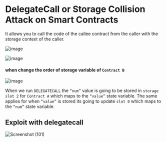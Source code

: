 

# DelegateCall or Storage Collision Attack on Smart Contracts

It allows you to call the code of the callee contract from the caller with the storage context of the caller.

![image](https://substackcdn.com/image/fetch/w_1456,c_limit,f_webp,q_auto:good,fl_progressive:steep/https%3A%2F%2Fbucketeer-e05bbc84-baa3-437e-9518-adb32be77984.s3.amazonaws.com%2Fpublic%2Fimages%2Fbd68e45d-6238-483a-bf8f-393db30ac39c_2650x1572.png)

![image](https://user-images.githubusercontent.com/82324643/208247768-59eef9e3-1e2e-4a47-a2c4-76b14b8680b2.png)




#### when change the order of storage variable of `Contract B`


![image](https://user-images.githubusercontent.com/82324643/208247777-c89fb1e5-2597-45ae-a0d7-a2682b885bff.png)

When we run `DELEGATECALL` the `“num”` value is going to be stored in `storage slot 2` for `Contract A` which maps to the `“value”` state variable. The same applies for when `“value”` is stored its going to update `slot 0` which maps to the `“num”` state variable.


## Exploit with delegatecall



![Screenshot (101)](https://user-images.githubusercontent.com/82324643/208251425-3010c0a1-c02d-4085-bfa9-4e972a0b6d57.png)


